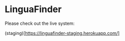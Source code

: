 # LinguaFinder

Please check out the live system:

(staging)[https://linguafinder-staging.herokuapp.com/]

